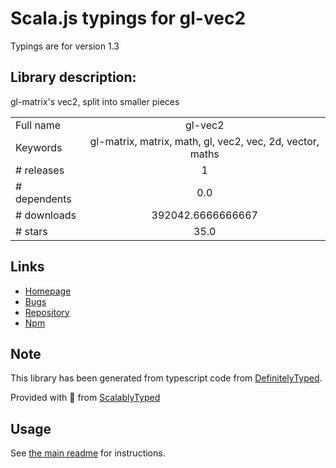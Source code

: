 
# Scala.js typings for gl-vec2

Typings are for version 1.3

## Library description:
gl-matrix's vec2, split into smaller pieces

|                    |                 |
| ------------------ | :-------------: |
| Full name          | gl-vec2 |
| Keywords           | gl-matrix, matrix, math, gl, vec2, vec, 2d, vector, maths |
| # releases         | 1 |
| # dependents       | 0.0 |
| # downloads        | 392042.6666666667 |
| # stars            | 35.0 |

## Links
- [Homepage](https://github.com/stackgl/gl-vec2)
- [Bugs](https://github.com/stackgl/gl-vec2/issues)
- [Repository](https://github.com/stackgl/gl-vec2)
- [Npm](https://www.npmjs.com/package/gl-vec2)
    


## Note
This library has been generated from typescript code from [DefinitelyTyped](https://definitelytyped.org).

Provided with :purple_heart: from [ScalablyTyped](https://github.com/oyvindberg/ScalablyTyped)

## Usage
See [the main readme](../../readme.md) for instructions.


